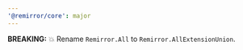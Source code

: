 ```yaml
---
'@remirror/core': major
---
```


**BREAKING:** 💥 Rename `Remirror.All` to `Remirror.AllExtensionUnion`.
